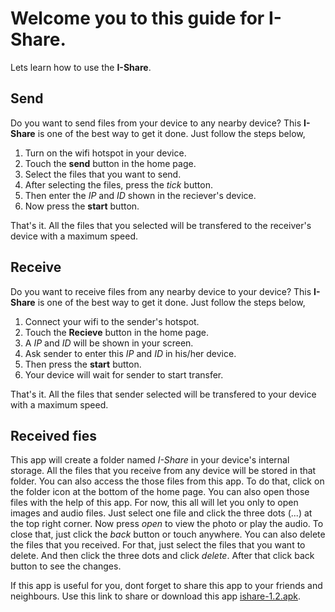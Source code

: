 # Welcome you to this guide for I-Share.
 Lets learn how to use the **I-Share**.
## Send
 Do you want to send files from your device to any nearby device? This **I-Share** is one of the best way to get it done.
Just follow the steps below,
1. Turn on the wifi hotspot in your device.
2. Touch the **send** button in the home page.
3. Select the files that you want to send.
4. After selecting the files, press the *tick* button.
5. Then enter the *IP* and *ID* shown in the reciever's device.
6. Now press the **start** button.

That's it. All the files that you selected will be transfered to the receiver's device with a maximum speed.

## Receive
 Do you want to receive files from any nearby device to your device? This **I-Share** is one of the best way to get it done.
Just follow the steps below,
1. Connect your wifi to the sender's hotspot.
2. Touch the **Recieve** button in the home page.
3. A *IP* and *ID* will be shown in your screen.
4. Ask sender to enter this *IP* and *ID* in his/her device.
5. Then press the **start** button.
6. Your device will wait for sender to start transfer.

That's it. All the files that sender selected will be transfered to your device with a maximum speed.

## Received fies
 This app will create a folder named *I-Share* in your device's internal storage.
All the files that you receive from any device will be stored in that folder.
You can also access the those files from this app.
To do that, click on the folder icon at the bottom of the home page.
You can also open those files with the help of this app. For now, this all will let you only to open images and audio files. Just select one file and click the three dots (...) at the top right corner. Now press *open* to view the photo or play the audio. To close that, just click the *back* button or touch anywhere.
You can also delete the files that you received. For that, just select the files that you want to delete. And then click the three dots and click *delete*. After that click back button to see the changes.

If this app is useful for you, dont forget to share this app to your friends and neighbours. Use this link to share or download this app [ishare-1.2.apk](https://github.com/Rajesh-JP/I-Share-Guide/releases/download/I-Share-v1.2/ishare-v1.2.apk).
